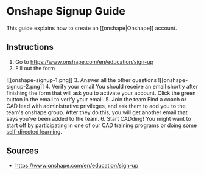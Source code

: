 # Onshape Signup Guide

This guide explains how to create an [[onshape|Onshape]] account. 

## Instructions

1. Go to https://www.onshape.com/en/education/sign-up
2. Fill out the form

![[onshape-signup-1.png]]
3. Answer all the other questions
![[onshape-signup-2.png]]
4. Verify your email
You should receive an email shortly after finishing the form that will ask you to activate your account. Click the green button in the email to verify your email.
5. Join the team
Find a coach or CAD lead with administrative privileges, and ask them to add you to the team's onshape group. After they do this, you will get another email that says you've been added to the team.
6. Start CADding!
You might want to start off by participating in one of our CAD training programs or [doing some self-directed learning](indices/self-directed-learning-resources#design).
## Sources
- https://www.onshape.com/en/education/sign-up